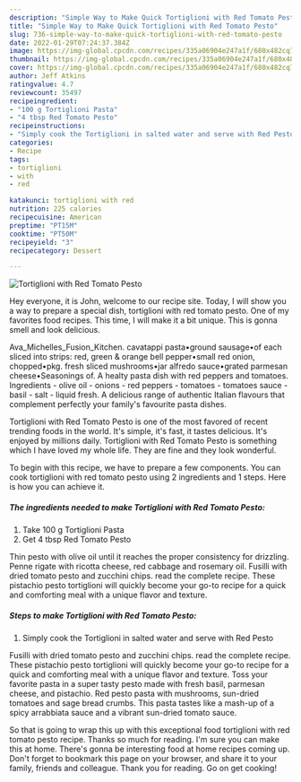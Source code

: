 ```yaml
---
description: "Simple Way to Make Quick Tortiglioni with Red Tomato Pesto"
title: "Simple Way to Make Quick Tortiglioni with Red Tomato Pesto"
slug: 736-simple-way-to-make-quick-tortiglioni-with-red-tomato-pesto
date: 2022-01-29T07:24:37.384Z
image: https://img-global.cpcdn.com/recipes/335a06904e247a1f/680x482cq70/tortiglioni-with-red-tomato-pesto-recipe-main-photo.jpg
thumbnail: https://img-global.cpcdn.com/recipes/335a06904e247a1f/680x482cq70/tortiglioni-with-red-tomato-pesto-recipe-main-photo.jpg
cover: https://img-global.cpcdn.com/recipes/335a06904e247a1f/680x482cq70/tortiglioni-with-red-tomato-pesto-recipe-main-photo.jpg
author: Jeff Atkins
ratingvalue: 4.7
reviewcount: 35497
recipeingredient:
- "100 g Tortiglioni Pasta"
- "4 tbsp Red Tomato Pesto"
recipeinstructions:
- "Simply cook the Tortiglioni in salted water and serve with Red Pesto"
categories:
- Recipe
tags:
- tortiglioni
- with
- red

katakunci: tortiglioni with red 
nutrition: 225 calories
recipecuisine: American
preptime: "PT15M"
cooktime: "PT50M"
recipeyield: "3"
recipecategory: Dessert

---
```



![Tortiglioni with Red Tomato Pesto](https://img-global.cpcdn.com/recipes/335a06904e247a1f/680x482cq70/tortiglioni-with-red-tomato-pesto-recipe-main-photo.jpg)

Hey everyone, it is John, welcome to our recipe site. Today, I will show you a way to prepare a special dish, tortiglioni with red tomato pesto. One of my favorites food recipes. This time, I will make it a bit unique. This is gonna smell and look delicious.

Ava_Michelles_Fusion_Kitchen. cavatappi pasta•ground sausage•of each sliced into strips: red, green &amp; orange bell pepper•small red onion, chopped•pkg. fresh sliced mushrooms•jar alfredo sauce•grated parmesan cheese•Seasonings of. A healty pasta dish with red peppers and tomatoes. Ingredients - olive oil - onions - red peppers - tomatoes - tomatoes sauce - basil - salt - liquid fresh. A delicious range of authentic Italian flavours that complement perfectly your family&#39;s favourite pasta dishes.

Tortiglioni with Red Tomato Pesto is one of the most favored of recent trending foods in the world. It's simple, it's fast, it tastes delicious. It's enjoyed by millions daily. Tortiglioni with Red Tomato Pesto is something which I have loved my whole life. They are fine and they look wonderful.


To begin with this recipe, we have to prepare a few components. You can cook tortiglioni with red tomato pesto using 2 ingredients and 1 steps. Here is how you can achieve it.

<!--inarticleads1-->

##### The ingredients needed to make Tortiglioni with Red Tomato Pesto:

1. Take 100 g Tortiglioni Pasta
1. Get 4 tbsp Red Tomato Pesto


Thin pesto with olive oil until it reaches the proper consistency for drizzling. Penne rigate with ricotta cheese, red cabbage and rosemary oil. Fusilli with dried tomato pesto and zucchini chips. read the complete recipe. These pistachio pesto tortiglioni will quickly become your go-to recipe for a quick and comforting meal with a unique flavor and texture. 

<!--inarticleads2-->

##### Steps to make Tortiglioni with Red Tomato Pesto:

1. Simply cook the Tortiglioni in salted water and serve with Red Pesto


Fusilli with dried tomato pesto and zucchini chips. read the complete recipe. These pistachio pesto tortiglioni will quickly become your go-to recipe for a quick and comforting meal with a unique flavor and texture. Toss your favorite pasta in a super tasty pesto made with fresh basil, parmesan cheese, and pistachio. Red pesto pasta with mushrooms, sun-dried tomatoes and sage bread crumbs. This pasta tastes like a mash-up of a spicy arrabbiata sauce and a vibrant sun-dried tomato sauce. 

So that is going to wrap this up with this exceptional food tortiglioni with red tomato pesto recipe. Thanks so much for reading. I'm sure you can make this at home. There's gonna be interesting food at home recipes coming up. Don't forget to bookmark this page on your browser, and share it to your family, friends and colleague. Thank you for reading. Go on get cooking!
